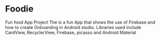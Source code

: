# Foodie
Fun food App Project
The is a fun App that shows the use of Firebase and how to create Onboarding in Android studio.
Libraries used include CardView, RecyclerView, Firebase, picasso and Android Material
